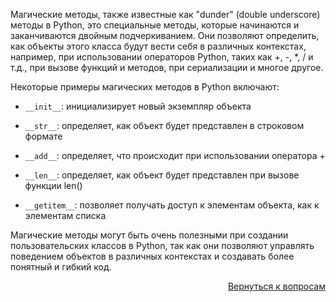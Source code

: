 Магические методы, также известные как "dunder" (double underscore) методы в Python, это специальные методы, которые
начинаются и заканчиваются двойным подчеркиванием. Они позволяют определить, как объекты этого класса будут вести себя
в различных контекстах, например, при использовании операторов Python, таких как +, -, *, / и т.д., при вызове функций
и методов, при сериализации и многое другое.

Некоторые примеры магических методов в Python включают:

- `__init__`: инициализирует новый экземпляр объекта

- `__str__`: определяет, как объект будет представлен в строковом формате

- `__add__`: определяет, что происходит при использовании оператора +

- `__len__`: определяет, как объект будет представлен при вызове функции len()

- `__getitem__`: позволяет получать доступ к элементам объекта, как к элементам списка

Магические методы могут быть очень полезными при создании пользовательских классов в Python, так как они позволяют
управлять поведением объектов в различных контекстах и создавать более понятный и гибкий код.

<div align="right">

[Вернуться к вопросам](../Вопросы.md)

</div>
